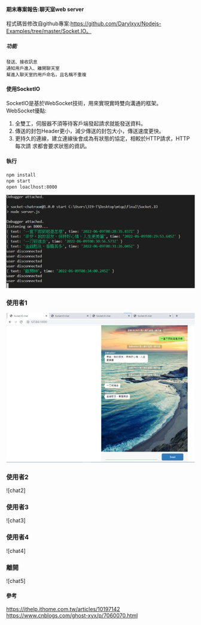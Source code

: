 #### 期末專案報告:聊天室web server
程式碼皆修改自github專案:https://github.com/Darylxyx/Nodejs-Examples/tree/master/Socket.IO。  

##### 功能
```
發送、接收訊息  
通知用戶進入、離開聊天室  
幫進入聊天室的用戶命名，且名稱不重複
```
#### 使用SocketIO
SocketIO是基於WebSocket技術，用來實現實時雙向溝通的框架。  
WebSocket優點:  
1. 全雙工，伺服器不須等待客戶端發起請求就能發送資料。
2. 傳送的封包Header更小，減少傳送的封包大小，傳送速度更快。
3. 更持久的連線，建立連線後會成為有狀態的協定，相較於HTTP請求，HTTP每次請
求都會要求狀態的資訊。

#### 執行
```
npm install
npm start
open loaclhost:8000
```
![](https://github.com/jifkavnb0205/sp110b/blob/master/final/img/%E8%9E%A2%E5%B9%95%E6%93%B7%E5%8F%96%E7%95%AB%E9%9D%A2%202022-06-09%20163445.png)
### 使用者1
![](https://github.com/jifkavnb0205/sp110b/blob/master/final/img/chat1.png)
### 使用者2
![chat2]
### 使用者3
![chat3]
### 使用者4
![chat4]
### 離開
![chat5]

#### 參考
https://ithelp.ithome.com.tw/articles/10197142  
https://www.cnblogs.com/ghost-xyx/p/7060070.html
